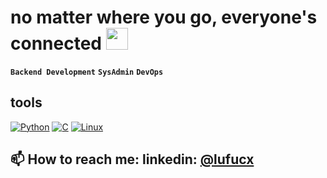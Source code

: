 #  no matter where you go, everyone's connected <img src="https://media.giphy.com/media/v1.Y2lkPTc5MGI3NjExcGtiYXIzeG4xNjVseDNiejRwZGcxbjdxODV5dzFsb2VlNW9sZHQ2byZlcD12MV9pbnRlcm5hbF9naWZfYnlfaWQmY3Q9Zw/vP5gXvSXJ2olG/giphy.gif" width="35">
**`Backend Development`** **`SysAdmin`** **`DevOps`**

## tools
[![Python](https://img.shields.io/badge/Python-3776AB.svg?logo=python&logoColor=white)](#)
[![C](https://img.shields.io/badge/C-00599C.svg?logo=c&logoColor=white)](#)
[![Linux](https://img.shields.io/badge/Linux-FCC624.svg?logo=linux&logoColor=black)](#)

   ## 📫 How to reach me: linkedin: [@lufucx](https://www.linkedin.com/in/luiz-f-passos-silva/)

 
